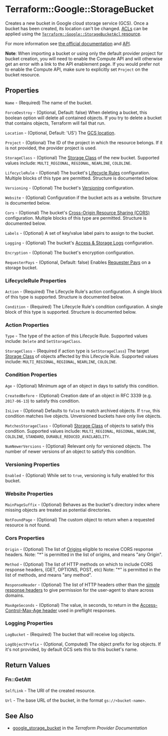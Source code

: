 # Terraform::Google::StorageBucket

Creates a new bucket in Google cloud storage service (GCS).
Once a bucket has been created, its location can't be changed.
[ACLs](https://cloud.google.com/storage/docs/access-control/lists) can be applied
using the [`Terraform::Google::StorageBucketAcl` resource](/docs/providers/google/r/storage_bucket_acl.html).

For more information see
[the official documentation](https://cloud.google.com/storage/docs/overview)
and
[API](https://cloud.google.com/storage/docs/json_api/v1/buckets).

**Note**: When importing a bucket or using only the default provider project for bucket creation, you will need to enable the Compute API and will otherwise get an error with a link to the API enablement page. If you would prefer not to enable the Compute API, make sure to explicitly set `Project` on the bucket resource.

## Properties

`Name` - (Required) The name of the bucket.

`ForceDestroy` - (Optional, Default: false) When deleting a bucket, this boolean option will delete all contained objects. If you try to delete a bucket that contains objects, Terraform will fail that run.

`Location` - (Optional, Default: 'US') The [GCS location](https://cloud.google.com/storage/docs/bucket-locations).

`Project` - (Optional) The ID of the project in which the resource belongs. If it is not provided, the provider project is used.

`StorageClass` - (Optional) The [Storage Class](https://cloud.google.com/storage/docs/storage-classes) of the new bucket. Supported values include: `MULTI_REGIONAL`, `REGIONAL`, `NEARLINE`, `COLDLINE`.

`LifecycleRule` - (Optional) The bucket's [Lifecycle Rules](https://cloud.google.com/storage/docs/lifecycle#configuration) configuration. Multiple blocks of this type are permitted. Structure is documented below.

`Versioning` - (Optional) The bucket's [Versioning](https://cloud.google.com/storage/docs/object-versioning) configuration.

`Website` - (Optional) Configuration if the bucket acts as a website. Structure is documented below.

`Cors` - (Optional) The bucket's [Cross-Origin Resource Sharing (CORS)](https://www.w3.org/TR/cors/) configuration. Multiple blocks of this type are permitted. Structure is documented below.

`Labels` - (Optional) A set of key/value label pairs to assign to the bucket.

`Logging` - (Optional) The bucket's [Access & Storage Logs](https://cloud.google.com/storage/docs/access-logs) configuration.

`Encryption` - (Optional) The bucket's encryption configuration.

`RequesterPays` - (Optional, Default: false) Enables [Requester Pays](https://cloud.google.com/storage/docs/requester-pays) on a storage bucket.

### LifecycleRule Properties

`Action` - (Required) The Lifecycle Rule's action configuration. A single block of this type is supported. Structure is documented below.

`Condition` - (Required) The Lifecycle Rule's condition configuration. A single block of this type is supported. Structure is documented below.

### Action Properties

`Type` - The type of the action of this Lifecycle Rule. Supported values include: `Delete` and `SetStorageClass`.

`StorageClass` - (Required if action type is `SetStorageClass`) The target [Storage Class](https://cloud.google.com/storage/docs/storage-classes) of objects affected by this Lifecycle Rule. Supported values include: `MULTI_REGIONAL`, `REGIONAL`, `NEARLINE`, `COLDLINE`.

### Condition Properties

`Age` - (Optional) Minimum age of an object in days to satisfy this condition.

`CreatedBefore` - (Optional) Creation date of an object in RFC 3339 (e.g. `2017-06-13`) to satisfy this condition.

`IsLive` - (Optional) Defaults to `false` to match archived objects. If `true`, this condition matches live objects. Unversioned buckets have only live objects.

`MatchesStorageClass` - (Optional) [Storage Class](https://cloud.google.com/storage/docs/storage-classes) of objects to satisfy this condition. Supported values include: `MULTI_REGIONAL`, `REGIONAL`, `NEARLINE`, `COLDLINE`, `STANDARD`, `DURABLE_REDUCED_AVAILABILITY`.

`NumNewerVersions` - (Optional) Relevant only for versioned objects. The number of newer versions of an object to satisfy this condition.

### Versioning Properties

`Enabled` - (Optional) While set to `true`, versioning is fully enabled for this bucket.

### Website Properties

`MainPageSuffix` - (Optional) Behaves as the bucket's directory index where missing objects are treated as potential directories.

`NotFoundPage` - (Optional) The custom object to return when a requested resource is not found.

### Cors Properties

`Origin` - (Optional) The list of [Origins](https://tools.ietf.org/html/rfc6454) eligible to receive CORS response headers. Note: "*" is permitted in the list of origins, and means "any Origin".

`Method` - (Optional) The list of HTTP methods on which to include CORS response headers, (GET, OPTIONS, POST, etc) Note: "*" is permitted in the list of methods, and means "any method".

`ResponseHeader` - (Optional) The list of HTTP headers other than the [simple response headers](https://www.w3.org/TR/cors/#simple-response-header) to give permission for the user-agent to share across domains.

`MaxAgeSeconds` - (Optional) The value, in seconds, to return in the [Access-Control-Max-Age header](https://www.w3.org/TR/cors/#access-control-max-age-response-header) used in preflight responses.

### Logging Properties

`LogBucket` - (Required) The bucket that will receive log objects.

`LogObjectPrefix` - (Optional, Computed) The object prefix for log objects. If it's not provided, by default GCS sets this to this bucket's name.


## Return Values

### Fn::GetAtt

`SelfLink` - The URI of the created resource.

`Url` - The base URL of the bucket, in the format `gs://<bucket-name>`.

## See Also

* [google_storage_bucket](https://www.terraform.io/docs/providers/google/r/storage_bucket.html) in the _Terraform Provider Documentation_